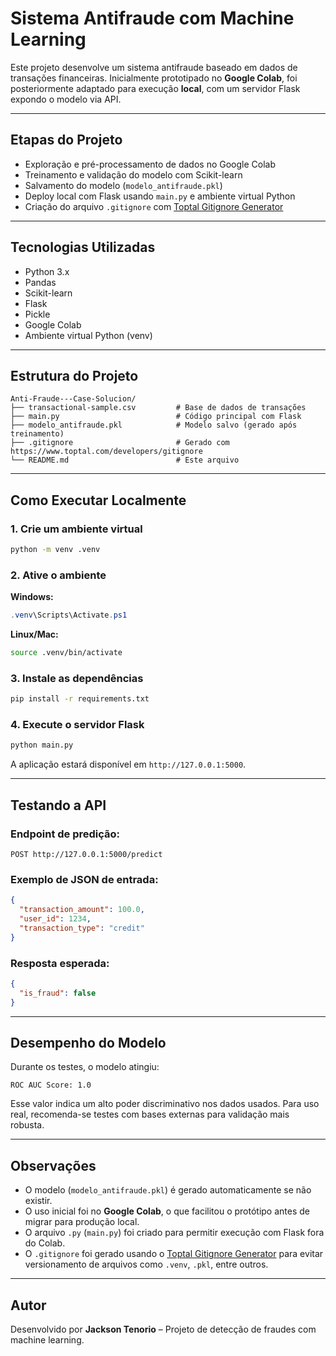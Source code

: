 # Sistema Antifraude com Machine Learning

Este projeto desenvolve um sistema antifraude baseado em dados de transações financeiras. Inicialmente prototipado no **Google Colab**, foi posteriormente adaptado para execução **local**, com um servidor Flask expondo o modelo via API.

---

## Etapas do Projeto

- Exploração e pré-processamento de dados no Google Colab
- Treinamento e validação do modelo com Scikit-learn
- Salvamento do modelo (`modelo_antifraude.pkl`)
- Deploy local com Flask usando `main.py` e ambiente virtual Python
- Criação do arquivo `.gitignore` com [Toptal Gitignore Generator](https://www.toptal.com/developers/gitignore)

---

## Tecnologias Utilizadas

- Python 3.x
- Pandas
- Scikit-learn
- Flask
- Pickle
- Google Colab
- Ambiente virtual Python (venv)

---

## Estrutura do Projeto

```
Anti-Fraude---Case-Solucion/
├── transactional-sample.csv         # Base de dados de transações
├── main.py                          # Código principal com Flask
├── modelo_antifraude.pkl            # Modelo salvo (gerado após treinamento)  
├── .gitignore                       # Gerado com https://www.toptal.com/developers/gitignore
└── README.md                        # Este arquivo
```

---

## Como Executar Localmente

### 1. Crie um ambiente virtual

```bash
python -m venv .venv
```

### 2. Ative o ambiente

**Windows:**
```powershell
.venv\Scripts\Activate.ps1
```

**Linux/Mac:**
```bash
source .venv/bin/activate
```

### 3. Instale as dependências

```bash
pip install -r requirements.txt
```

### 4. Execute o servidor Flask

```bash
python main.py
```

A aplicação estará disponível em `http://127.0.0.1:5000`.

---

## Testando a API

### Endpoint de predição:

```
POST http://127.0.0.1:5000/predict
```

### Exemplo de JSON de entrada:

```json
{
  "transaction_amount": 100.0,
  "user_id": 1234,
  "transaction_type": "credit"
}
```

### Resposta esperada:

```json
{
  "is_fraud": false
}
```

---

## Desempenho do Modelo

Durante os testes, o modelo atingiu:

```
ROC AUC Score: 1.0
```

Esse valor indica um alto poder discriminativo nos dados usados. Para uso real, recomenda-se testes com bases externas para validação mais robusta.

---

## Observações

- O modelo (`modelo_antifraude.pkl`) é gerado automaticamente se não existir.
- O uso inicial foi no **Google Colab**, o que facilitou o protótipo antes de migrar para produção local.
- O arquivo `.py` (`main.py`) foi criado para permitir execução com Flask fora do Colab.
- O `.gitignore` foi gerado usando o [Toptal Gitignore Generator](https://www.toptal.com/developers/gitignore) para evitar versionamento de arquivos como `.venv`, `.pkl`, entre outros.

---

## Autor

Desenvolvido por **Jackson Tenorio** – Projeto de detecção de fraudes com machine learning.
